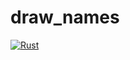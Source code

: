 # draw_names

[![Rust](https://github.com/ShaneMarusczak/draw_names/actions/workflows/rust.yml/badge.svg?branch=main)](https://github.com/ShaneMarusczak/draw_names/actions/workflows/rust.yml)
